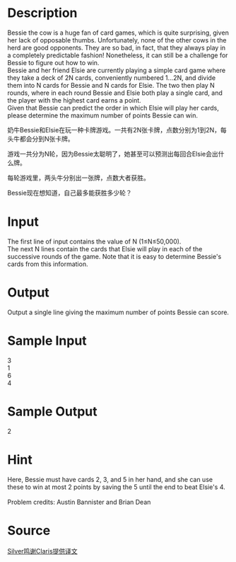 
# Description

<div class="content"><p>Bessie the cow is a huge fan of card games, which is quite surprising, given her lack of opposable thumbs. Unfortunately, none of the other cows in the herd are good opponents. They are so bad, in fact, that they always play in a completely predictable fashion! Nonetheless, it can still be a challenge for Bessie to figure out how to win.<br/>
Bessie and her friend Elsie are currently playing a simple card game where they take a deck of 2N cards, conveniently numbered 1…2N, and divide them into N cards for Bessie and N cards for Elsie. The two then play N rounds, where in each round Bessie and Elsie both play a single card, and the player with the highest card earns a point.<br/>
Given that Bessie can predict the order in which Elsie will play her cards, please determine the maximum number of points Bessie can win.</p>
<p></p>
<p>奶牛Bessie和Elsie在玩一种卡牌游戏。一共有2N张卡牌，点数分别为1到2N，每头牛都会分到N张卡牌。</p>
<p>游戏一共分为N轮，因为Bessie太聪明了，她甚至可以预测出每回合Elsie会出什么牌。</p>
<p>每轮游戏里，两头牛分别出一张牌，点数大者获胜。</p>
<p>Bessie现在想知道，自己最多能获胜多少轮？</p>
<p></p></div>

# Input

<div class="content"><p>The first line of input contains the value of N (1≤N≤50,000).<br/>
The  next N lines contain the cards that Elsie will play in each of the  successive rounds of the game. Note that it is easy to determine  Bessie&#39;s cards from this information.</p></div>

# Output

<div class="content"><p>Output a single line giving the maximum number of points Bessie can score.</p></div>

# Sample Input

<div class="content"><span class="sampledata">3<br/>
1<br/>
6<br/>
4</span></div>

# Sample Output

<div class="content"><span class="sampledata">2</span></div>

# Hint

<div class="content"><p></p><p>Here, Bessie must have cards 2, 3, and 5 in her hand, and she can use these to win at most 2 points by saving the 5 until the end to beat Elsie&#39;s 4.<br/><br/>
Problem credits: Austin Bannister and Brian Dean</p><p></p></div>

# Source

<div class="content"><p><a href="problemset.php?search=Silver鸣谢Claris提供译文">Silver鸣谢Claris提供译文</a></p></div>

